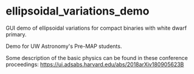 # ellipsoidal_variations_demo
GUI demo of ellipsoidal variations for compact binaries with white dwarf primary.

Demo for UW Astronomy's Pre-MAP students.

Some description of the basic physics can be found in these conference proceedings: https://ui.adsabs.harvard.edu/abs/2018arXiv180905623B
